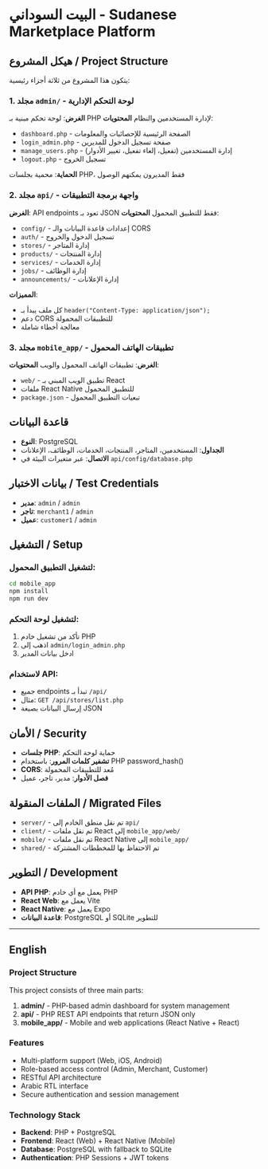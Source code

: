 # البيت السوداني - Sudanese Marketplace Platform

## هيكل المشروع / Project Structure

يتكون هذا المشروع من ثلاثة أجزاء رئيسية:

### 1. مجلد `admin/` - لوحة التحكم الإدارية
**الغرض**: لوحة تحكم مبنية بـ PHP لإدارة المستخدمين والنظام
**المحتويات**:
- `dashboard.php` - الصفحة الرئيسية للإحصائيات والمعلومات
- `login_admin.php` - صفحة تسجيل الدخول للمديرين
- `manage_users.php` - إدارة المستخدمين (تفعيل، إلغاء تفعيل، تغيير الأدوار)
- `logout.php` - تسجيل الخروج

**الحماية**: محمية بجلسات PHP، فقط المديرون يمكنهم الوصول

### 2. مجلد `api/` - واجهة برمجة التطبيقات
**الغرض**: API endpoints تعود بـ JSON فقط للتطبيق المحمول
**المحتويات**:
- `config/` - إعدادات قاعدة البيانات والـ CORS
- `auth/` - تسجيل الدخول والخروج
- `stores/` - إدارة المتاجر
- `products/` - إدارة المنتجات
- `services/` - إدارة الخدمات
- `jobs/` - إدارة الوظائف
- `announcements/` - إدارة الإعلانات

**المميزات**:
- كل ملف يبدأ بـ `header("Content-Type: application/json");`
- دعم CORS للتطبيقات المحمولة
- معالجة أخطاء شاملة

### 3. مجلد `mobile_app/` - تطبيقات الهاتف المحمول
**الغرض**: تطبيقات الهاتف المحمول والويب
**المحتويات**:
- `web/` - تطبيق الويب المبني بـ React
- ملفات React Native للتطبيق المحمول
- `package.json` - تبعيات التطبيق المحمول

## قاعدة البيانات
- **النوع**: PostgreSQL
- **الجداول**: المستخدمين، المتاجر، المنتجات، الخدمات، الوظائف، الإعلانات
- **الاتصال**: عبر متغيرات البيئة في `api/config/database.php`

## بيانات الاختبار / Test Credentials
- **مدير**: `admin` / `admin`
- **تاجر**: `merchant1` / `admin`
- **عميل**: `customer1` / `admin`

## التشغيل / Setup

### لتشغيل التطبيق المحمول:
```bash
cd mobile_app
npm install
npm run dev
```

### لتشغيل لوحة التحكم:
1. تأكد من تشغيل خادم PHP
2. اذهب إلى `admin/login_admin.php`
3. ادخل بيانات المدير

### لاستخدام API:
- جميع endpoints تبدأ بـ `/api/`
- مثال: `GET /api/stores/list.php`
- إرسال البيانات بصيغة JSON

## الأمان / Security
- **جلسات PHP**: حماية لوحة التحكم
- **تشفير كلمات المرور**: باستخدام PHP password_hash()
- **CORS**: مُعد للتطبيقات المحمولة
- **فصل الأدوار**: مدير، تاجر، عميل

## الملفات المنقولة / Migrated Files
- `server/` - تم نقل منطق الخادم إلى `api/`
- `client/` - تم نقل ملفات React إلى `mobile_app/web/`
- `mobile/` - تم نقل ملفات React Native إلى `mobile_app/`
- `shared/` - تم الاحتفاظ بها للمخططات المشتركة

## التطوير / Development
- **API PHP**: يعمل مع أي خادم PHP
- **React Web**: يعمل مع Vite
- **React Native**: يعمل مع Expo
- **قاعدة البيانات**: PostgreSQL أو SQLite للتطوير

---

## English

### Project Structure
This project consists of three main parts:

1. **admin/** - PHP-based admin dashboard for system management
2. **api/** - PHP REST API endpoints that return JSON only
3. **mobile_app/** - Mobile and web applications (React Native + React)

### Features
- Multi-platform support (Web, iOS, Android)
- Role-based access control (Admin, Merchant, Customer)
- RESTful API architecture
- Arabic RTL interface
- Secure authentication and session management

### Technology Stack
- **Backend**: PHP + PostgreSQL
- **Frontend**: React (Web) + React Native (Mobile)
- **Database**: PostgreSQL with fallback to SQLite
- **Authentication**: PHP Sessions + JWT tokens